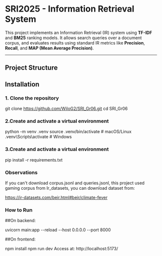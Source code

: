 # SRI2025 - Information Retrieval System

This project implements an Information Retrieval (IR) system using **TF-IDF** and **BM25** ranking models. It allows search queries over a document corpus, and evaluates results using standard IR metrics like **Precision**, **Recall**, and **MAP (Mean Average Precision)**.

---

## Project Structure
## Installation

### 1. Clone the repository

git clone https://github.com/WiloG2/SRI_Gr06.git
cd SRI_Gr06

### 2.Create and activate a virtual environment
python -m venv .venv
source .venv/bin/activate      # macOS/Linux
.venv\Scripts\activate         # Windows

### 3.Create and activate a virtual environment
pip install -r requirements.txt

### Observations

If you can't download corpus.jsonl and queries.jsonl, this project used gaming corpus from Ir_datasets, you can download dataset from:

https://ir-datasets.com/beir.html#beir/climate-fever

### How to Run

##On backend:

uvicorn main:app --reload --host 0.0.0.0 --port 8000

##On frontend:

npm install
npm run dev
Access at: http://localhost:5173/


